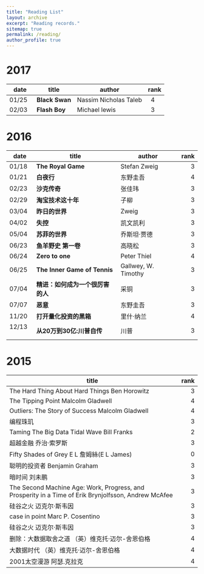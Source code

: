 ```yaml
---
title: "Reading List"
layout: archive
excerpt: "Reading records."
sitemap: true
permalink: /reading/
author_profile: true
---
```


# 2017

|date    |title             |author      |rank |
|--------|------------------|------------|----:|
|01/25   |**Black Swan**|Nassim Nicholas Taleb|4     |
|02/03   |**Flash Boy**|Michael lewis|3     |

# 2016

|date    |title             |author      |rank |
|--------|------------------|------------|----:|
|01/18   |**The Royal Game**|Stefan Zweig|3    |
|01/21   |**白夜行**        |东野圭吾    |4    |
|02/23   |**沙克传奇**      |张佳玮      |3    |
|02/29   |**淘宝技术这十年**|子柳        |3    |
|03/04   |**昨日的世界**    |Zweig       |3    |
|04/02   |**失控**        |凯文凯利       |3    |
|05/04   |**苏菲的世界**        |乔斯坦·贾德       |3    |
|06/23   |**鱼羊野史 第一卷**        |高晓松       |3    |
|06/24   |**Zero to one**        |Peter Thiel       |4    |
|06/25   |**The Inner Game of Tennis**        |Gallwey, W. Timothy       |3    |
|07/04   |**精进：如何成为一个很厉害的人**        |采铜       |3    |
|07/07   |**恶意**        |东野圭吾       |3    |
|11/20   |**打开量化投资的黑箱**        |里什·纳兰       |4    |
|12/13   |**从20万到30亿:川普自传**        |川普       |3|

# 2015

|title    |rank              |
|--------|------------------:|
|The Hard Thing About Hard Things Ben Horowitz   |3|
|The Tipping Point Malcolm Gladwell   |4        |
|Outliers: The Story of Success Malcolm Gladwell   |4      |
|编程珠玑   |3|
|Taming The Big Data Tidal Wave Bill Franks   |2    |
|超越金融 乔治·索罗斯   |3        |
|Fifty Shades of Grey E L 詹姆絲(E L James)  |0       |
|聪明的投资者 Benjamin Graham   |3       |
|暗时间 刘未鹏   |3        |
|The Second Machine Age: Work, Progress, and Prosperity in a Time of Erik Brynjolfsson, Andrew McAfee   |3|
|硅谷之火 迈克尔·斯韦因   |3        |
|case in point Marc P. Cosentino   |3        |
|硅谷之火 迈克尔·斯韦因   |3        |
|删除：大数据取舍之道 （英）维克托·迈尔-舍恩伯格   |4        |
|大数据时代 （英）维克托·迈尔-舍恩伯格   |4        |
|2001太空漫游 阿瑟.克拉克   |4        |

















